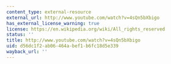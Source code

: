 ```yaml
---
content_type: external-resource
external_url: http://www.youtube.com/watch?v=4sQn5bXbigo
has_external_license_warning: true
license: https://en.wikipedia.org/wiki/All_rights_reserved
status: ''
title: http://www.youtube.com/watch?v=4sQn5bXbigo
uid: d56dc1f2-ab06-464a-bef1-b6fc18d5e339
wayback_url: ''
---
```

